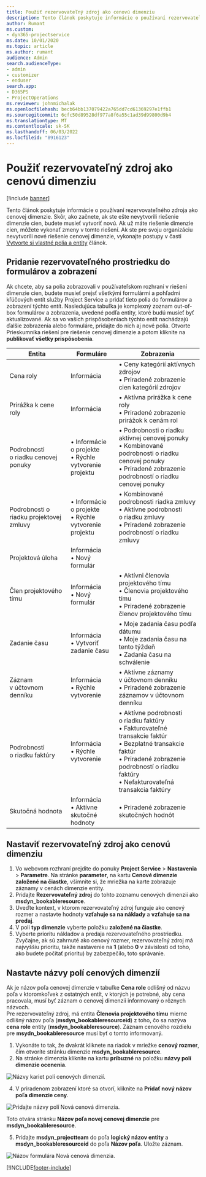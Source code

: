 ```yaml
---
title: Použiť rezervovateľný zdroj ako cenovú dimenziu
description: Tento článok poskytuje informácie o používaní rezervovateľného zdroja ako cenovej dimenzie.
author: Rumant
ms.custom:
- dyn365-projectservice
ms.date: 10/01/2020
ms.topic: article
ms.author: rumant
audience: Admin
search.audienceType:
- admin
- customizer
- enduser
search.app:
- D365PS
- ProjectOperations
ms.reviewer: johnmichalak
ms.openlocfilehash: becb64bb137079422a765dd7cd61369297e1ffb1
ms.sourcegitcommit: 6cfc50d89528df977a8f6a55c1ad39d99800d9b4
ms.translationtype: MT
ms.contentlocale: sk-SK
ms.lasthandoff: 06/03/2022
ms.locfileid: "8916123"
---
```

# <a name="use-bookable-resource-as-a-pricing-dimension"></a>Použiť rezervovateľný zdroj ako cenovú dimenziu

[!include [banner](../includes/psa-now-project-operations.md)]

Tento článok poskytuje informácie o používaní rezervovateľného zdroja ako cenovej dimenzie. Skôr, ako začnete, ak ste ešte nevytvorili riešenie dimenzie cien, budete musieť vytvoriť novú. Ak už máte riešenie dimenzie cien, môžete vykonať zmeny v tomto riešení. Ak ste pre svoju organizáciu nevytvorili nové riešenie cenovej dimenzie, vykonajte postupy v časti [Vytvorte si vlastné polia a entity](create-custom-fields-entities.md) článok.

## <a name="add-bookable-resource-to-forms-and-views"></a>Pridanie rezervovateľného prostriedku do formulárov a zobrazení
Ak chcete, aby sa polia zobrazovali v používateľskom rozhraní v riešení dimenzie cien, budete musieť prejsť všetkými formulármi a pohľadmi kľúčových entít služby Project Service a pridať tieto polia do formulárov a zobrazení týchto entít.
Nasledujúca tabuľka je komplexný zoznam out-of-box formulárov a zobrazenia, uvedené podľa entity, ktoré budú musieť byť aktualizované. Ak sa vo vašich prispôsobeniach týchto entít nachádzajú ďalšie zobrazenia alebo formuláre, pridajte do nich aj nové polia.
Otvorte Prieskumníka riešení pre riešenie cenovej dimenzie a potom kliknite na **publikovať všetky prispôsobenia**.


|   Entita        | Formuláre   |Zobrazenia        |
| ------------------------------|---------------------------------|----------------------------------|
|  Cena roly|Informácia |• Ceny kategórií aktívnych zdrojov<br> • Priradené zobrazenie cien kategórií zdrojov|
|  Prirážka k cene roly|Informácia|• Aktívna prirážka k cene roly<br>• Priradené zobrazenie prirážok k cenám rol|
|  Podrobnosti o riadku cenovej ponuky|• Informácie o projekte<br>• Rýchle vytvorenie projektu|• Podrobnosti o riadku aktívnej cenovej ponuky<br>• Kombinované podrobnosti o riadku cenovej ponuky<br>• Priradené zobrazenie podrobností o riadku cenovej ponuky|
|  Podrobnosti o riadku projektovej zmluvy|• Informácie o projekte<br>• Rýchle vytvorenie projektu|• Kombinované podrobnosti riadka zmluvy<br>• Aktívne podrobnosti o riadku zmluvy<br>• Priradené zobrazenie podrobností o riadku zmluvy|
|  Projektová úloha|Informácia<br>• Nový formulár||
|  Člen projektového tímu|Informácia<br>• Nový formulár|• Aktívni členovia projektového tímu<br>• Členovia projektového tímu<br>• Priradené zobrazenie členov projektového tímu|
|  Zadanie času|Informácia<br>• Vytvoriť zadanie času|• Moje zadania času podľa dátumu<br>• Moje zadania času na tento týždeň<br>• Zadania času na schválenie|
|  Záznam v účtovnom denníku|Informácia<br>• Rýchle vytvorenie|• Aktívne záznamy v účtovnom denníku<br>• Priradené zobrazenie záznamov v účtovnom denníku|
|  Podrobnosti o riadku faktúry|Informácia<br>• Rýchle vytvorenie|• Aktívne podrobnosti o riadku faktúry<br>• Fakturovateľné transakcie faktúr<br>• Bezplatné transakcie faktúr<br>• Priradené zobrazenie podrobností o riadku faktúry<br>• Nefakturovateľná transakcia faktúry|
|  Skutočná hodnota|Informácia<br>• Aktívne skutočné hodnoty|• Priradené zobrazenie skutočných hodnôt|

## <a name="set-up-bookable-resource-as-a-pricing-dimension"></a>Nastaviť rezervovateľný zdroj ako cenovú dimenziu

1. Vo webovom rozhraní prejdite do ponuky **Project Service** > **Nastavenia** > **Parametre**. Na stránke **parameter**, na kartu **Cenové dimenzie založené na čiastke**, všimnite si, že mriežka na karte zobrazuje záznamy v cenách dimenzie entity. 
2. Pridajte **Rezervovateľný zdroj** do tohto zoznamu cenových dimenzií ako **msdyn_bookableresource**. 
3. Uveďte kontext, v ktorom rezervovateľný zdroj funguje ako cenový rozmer a nastavte hodnoty **vzťahuje sa na náklady** a **vzťahuje sa na predaj**.
4. V poli **typ dimenzie** vyberte položku **založené na čiastke**. 
5. Vyberte prioritu nákladov a predaja rezervovateľného prostriedku. Zvyčajne, ak sú zahrnuté ako cenový rozmer, rezervovateľný zdroj má najvyššiu prioritu, takže nastavenie na **1** (alebo **0** v závislosti od toho, ako budete počítať prioritu) by zabezpečilo, toto správanie.

## <a name="set-up-pricing-dimension-field-names"></a>Nastavte názvy polí cenových dimenzií

Ak je názov poľa cenovej dimenzie v tabuľke **Cena role** odlišný od názvu poľa v ktoromkoľvek z ostatných entít, v ktorých je potrebné, aby cena pracovala, musí byť záznam o cenovej dimenzii informovaný o rôznych názvoch.    
Pre rezervovateľný zdroj, má entita **Členovia projektového tímu** mierne odlišný názov poľa (**msdyn_bookableresourceid**) z toho, čo sa nazýva **cena role** entity (**msdyn_bookableresource**). Záznam cenového rozdielu pre **msydn_bookableresource** musí byť o tomto informovaný. 
1. Vykonáte to tak, že dvakrát kliknete na riadok v mriežke **cenový rozmer**, čím otvoríte stránku dimenzie **msdyn_bookableresource**.
2. Na stránke dimenzia kliknite na kartu **príbuzné** na položku **názvy polí dimenzie ocenenia**.

 ![Názvy kariet polí cenových dimenzií.](media/PD-fieldname.png)

4. V priradenom zobrazení ktoré sa otvorí, kliknite na **Pridať nový názov poľa dimenzie ceny**.

 ![Pridajte názvy polí Nová cenová dimenzia.](media/Add-NewPD-fieldname.png)


Toto otvára stránku **Názov poľa novej cenovej dimenzie** pre **msdyn_bookableresource**. 

5. Pridajte **msdyn_projectteam** do poľa **logický názov entity** a **msdyn_bookableresourceid** do poľa **Názov poľa**. Uložte záznam.

 ![Názov formulára Nová cenová dimenzia.](media/PD-fieldname-Added.png)


[!INCLUDE[footer-include](../includes/footer-banner.md)]
